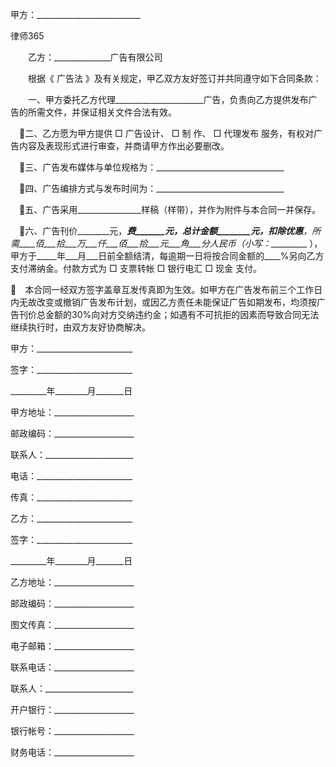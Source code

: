 
 甲方：__________________________




 
律师365






　　乙方：______________广告有限公司

　　根据《
广告法
》及有关规定，甲乙双方友好签订并共同遵守如下合同条款：


　　一、甲方委托乙方代理______________________广告，负责向乙方提供发布广告的所需文件，并保证相关文件合法有效。


　二、乙方愿为甲方提供 □ 广告设计、 □ 制 作、 □ 代理发布 服务，有权对广告内容及表现形式进行审查，并商请甲方作出必要删改。


　三、广告发布媒体与单位规格为：________________________________


　四、广告编排方式与发布时间为：________________________________


　五、广告采用________________样稿（样带），并作为附件与本合同一并保存。


　六、广告刊价________元，_______费_______元，总计金额________元，扣除优惠______，所需____佰___拾___万___仟___佰___拾___元___角___分人民币（小写：__________ ），甲方于_____年___月___日前全额结清，每逾期一日将按合同金额的____%另向乙方支付滞纳金。付款方式为 □ 支票转帐 □ 银行电汇 □ 现金 支付。


　本合同一经双方签字盖章互发传真即为生效。如甲方在广告发布前三个工作日内无故改变或撤销广告发布计划，或因乙方责任未能保证广告如期发布，均须按广告刊价总金额的30%向对方交纳违约金；如遇有不可抗拒的因素而导致合同无法继续执行时，由双方友好协商解决。


 



 甲方：________________________
 
签字：________________________
 
_________年________月_______日
 
甲方地址：____________________
 
邮政编码：____________________
 
联系人：______________________
 
电话：________________________
 
传真：________________________
 


 

  乙方：________________________
  
签字：________________________
  
_________年________月_______日
  
乙方地址：____________________
  
邮政编码：____________________
  
图文传真：____________________
  
电子邮箱：____________________
  
联系电话：____________________
  
联系人：______________________
  
开户银行：____________________
  
银行帐号：____________________
  
财务电话：____________________
  

 
  

 
  
 
   
 
   
 
    


    
 

    


    


    
 
 
   
 
  
 
 


